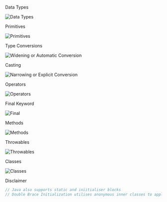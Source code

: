 Data Types

![Data Types](https://media.geeksforgeeks.org/wp-content/cdn-uploads/20191105111644/Data-types-in-Java.jpg)

Primitives 

![Primitives](https://media.geeksforgeeks.org/wp-content/cdn-uploads/20191105122725/Primitive-Data-Types-in-Java-4.jpg)

Type Conversions

![Widening or Automatic Conversion](https://media.geeksforgeeks.org/wp-content/uploads/Widening-or-Automatic-Type-Conversion.png)

Casting

![Narrowing or Explicit Conversion](https://media.geeksforgeeks.org/wp-content/uploads/Narrowing-or-Explicit-Conversion.png)

Operators

![Operators](https://media.geeksforgeeks.org/wp-content/uploads/operators.png)

Final Keyword

![Final](https://www.geeksforgeeks.org/wp-content/uploads/final-keyword-in-java.jpg)

Methods

![Methods](https://media.geeksforgeeks.org/wp-content/uploads/methods-in-java.png)

Throwables

![Throwables](https://media.geeksforgeeks.org/wp-content/uploads/Exception-in-java1.png)

Classes

![Classes](https://media.geeksforgeeks.org/wp-content/uploads/d3.jpeg)

Disclaimer 

```java
// Java also supports static and iniitialiser blocks
// Double Brace Initialization utilises anonymous inner classes to apply parent methods
```







